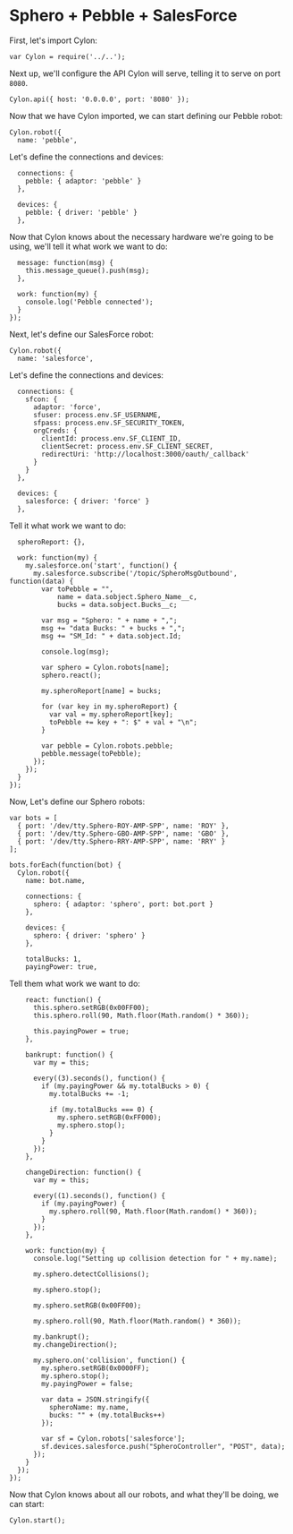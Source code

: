 # Sphero + Pebble + SalesForce

First, let's import Cylon:

    var Cylon = require('../..');

Next up, we'll configure the API Cylon will serve, telling it to serve on port
`8080`.

    Cylon.api({ host: '0.0.0.0', port: '8080' });

Now that we have Cylon imported, we can start defining our Pebble robot:

    Cylon.robot({
      name: 'pebble',

Let's define the connections and devices:

      connections: {
        pebble: { adaptor: 'pebble' }
      },

      devices: {
        pebble: { driver: 'pebble' }
      },

Now that Cylon knows about the necessary hardware we're going to be using, we'll
tell it what work we want to do:

      message: function(msg) {
        this.message_queue().push(msg);
      },

      work: function(my) {
        console.log('Pebble connected');
      }
    });

Next, let's define our SalesForce robot:

    Cylon.robot({
      name: 'salesforce',

Let's define the connections and devices:

      connections: {
        sfcon: {
          adaptor: 'force',
          sfuser: process.env.SF_USERNAME,
          sfpass: process.env.SF_SECURITY_TOKEN,
          orgCreds: {
            clientId: process.env.SF_CLIENT_ID,
            clientSecret: process.env.SF_CLIENT_SECRET,
            redirectUri: 'http://localhost:3000/oauth/_callback'
          }
        }
      },

      devices: {
        salesforce: { driver: 'force' }
      },

Tell it what work we want to do:

      spheroReport: {},

      work: function(my) {
        my.salesforce.on('start', function() {
          my.salesforce.subscribe('/topic/SpheroMsgOutbound', function(data) {
            var toPebble = "",
                name = data.sobject.Sphero_Name__c,
                bucks = data.sobject.Bucks__c;

            var msg = "Sphero: " + name + ",";
            msg += "data Bucks: " + bucks + ",";
            msg += "SM_Id: " + data.sobject.Id;

            console.log(msg);

            var sphero = Cylon.robots[name];
            sphero.react();

            my.spheroReport[name] = bucks;

            for (var key in my.spheroReport) {
              var val = my.spheroReport[key];
              toPebble += key + ": $" + val + "\n";
            }

            var pebble = Cylon.robots.pebble;
            pebble.message(toPebble);
          });
        });
      }
    });

Now, Let's define our Sphero robots:

    var bots = [
      { port: '/dev/tty.Sphero-ROY-AMP-SPP', name: 'ROY' },
      { port: '/dev/tty.Sphero-GBO-AMP-SPP', name: 'GBO' },
      { port: '/dev/tty.Sphero-RRY-AMP-SPP', name: 'RRY' }
    ];

    bots.forEach(function(bot) {
      Cylon.robot({
        name: bot.name,

        connections: {
          sphero: { adaptor: 'sphero', port: bot.port }
        },

        devices: {
          sphero: { driver: 'sphero' }
        },

        totalBucks: 1,
        payingPower: true,


Tell them what work we want to do:

        react: function() {
          this.sphero.setRGB(0x00FF00);
          this.sphero.roll(90, Math.floor(Math.random() * 360));

          this.payingPower = true;
        },

        bankrupt: function() {
          var my = this;

          every((3).seconds(), function() {
            if (my.payingPower && my.totalBucks > 0) {
              my.totalBucks += -1;

              if (my.totalBucks === 0) {
                my.sphero.setRGB(0xFF000);
                my.sphero.stop();
              }
            }
          });
        },

        changeDirection: function() {
          var my = this;

          every((1).seconds(), function() {
            if (my.payingPower) {
              my.sphero.roll(90, Math.floor(Math.random() * 360));
            }
          });
        },

        work: function(my) {
          console.log("Setting up collision detection for " + my.name);

          my.sphero.detectCollisions();

          my.sphero.stop();

          my.sphero.setRGB(0x00FF00);

          my.sphero.roll(90, Math.floor(Math.random() * 360));

          my.bankrupt();
          my.changeDirection();

          my.sphero.on('collision', function() {
            my.sphero.setRGB(0x0000FF);
            my.sphero.stop();
            my.payingPower = false;

            var data = JSON.stringify({
              spheroName: my.name,
              bucks: "" + (my.totalBucks++)
            });

            var sf = Cylon.robots['salesforce'];
            sf.devices.salesforce.push("SpheroController", "POST", data);
          });
        }
      });
    });

Now that Cylon knows about all our robots, and what they'll be doing, we can start:

    Cylon.start();
